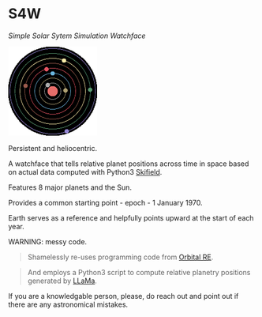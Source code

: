 # S4W
*Simple Solar Sytem Simulation Watchface* 

![Solar system image](./screenshots/chalk-1-epoch-planet-size-4.png)

Persistent and heliocentric.

A watchface that tells relative planet positions across time in space based on actual
data computed with Python3 [Skifield](https://rhodesmill.org/skyfield/).

Features 8 major planets and the Sun.

Provides a common starting point - epoch - 1 January 1970.

Earth serves as a reference and helpfully points upward at the start of each year.

WARNING: messy code.

>  Shamelessly re-uses programming code from [Orbital RE](https://github.com/less-ly/orbital_re).

> And employs a Python3 script to compute relative planetry positions generated by [LLaMa](https://en.wikipedia.org/wiki/Llama_(language_model)).

If you are a knowledgable person, please, do reach out and point out if there are any astronomical
mistakes.
